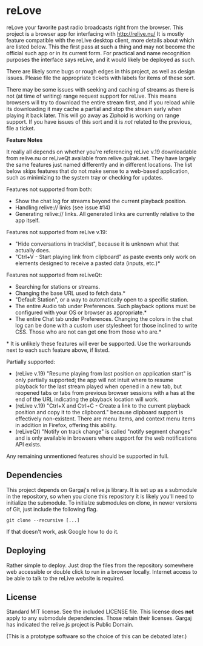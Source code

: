reLove
======

reLove your favorite past radio broadcasts right from the browser. This project is a browser app for interfacing with http://relive.nu/
It is mostly feature compatible with the reLive desktop client, more details about which are listed below. This the first pass at such a
thing and may not become the official such app or in its current form. For practical and name recognition purposes the interface says
reLive, and it would likely be deployed as such.

There are likely some bugs or rough edges in this project, as well as design issues. Please file the appropriate tickets with labels for
items of these sort.

There may be some issues with seeking and caching of streams as there is not (at time of writing) range request support for reLive. This
means browsers will try to download the entire stream first, and if you reload while its downloading it may cache a partial and stop the
stream early when playing it back later. This will go away as Ziphoid is working on range support. If you have issues of this sort and it
is _not_ related to the previous, file a ticket.

**Feature Notes**

It really all depends on whether you're referencing reLive v.19 downloadable from relive.nu or reLiveQt available from relive.gulrak.net.
They have largely the same features just named differently and in different locations. The list below skips features that do not make
sense to a web-based application, such as minimizing to the system tray or checking for updates.

Features not supported from both:

* Show the chat log for streams beyond the current playback position.
* Handling relive:// links (see issue #14)
* Generating relive:// links. All generated links are currently relative to the app itself.

Features not supported from reLive v.19:

* "Hide conversations in tracklist", because it is unknown what that actually does.
* "Ctrl+V - Start playing link from clipboard" as paste events only work on elements designed to receive a pasted data (inputs, etc.)*

Features not supported from reLiveQt:

* Searching for stations or streams.
* Changing the base URL used to fetch data.*
* "Default Station", or a way to automatically open to a specific station.
* The entire Audio tab under Preferences. Such playback options must be configured with your OS or browser as appropriate.*
* The entire Chat tab under Preferences. Changing the colors in the chat log can be done with a custom user stylesheet for those inclined
to write CSS. Those who are not can get one from those who are.*

\* It is unlikely these features will ever be supported. Use the workarounds next to each such feature above, if listed.

Partially supported:

* (reLive v.19) "Resume playing from last position on application start" is only partially supported; the app will not intuit where to
resume playback for the last stream played when opened in a new tab, but reopened tabs or tabs from previous browser sessions with a has
at the end of the URL indicating the playback location will work.
* (reLive v.19) "Ctrl+X and Ctrl+C - Create a link to the current playback position and copy it to the clipboard." because clipboard
support is effectively non-existent. There are menu items, and context menu items in addition in Firefox, offering this ability.
* (reLiveQt) "Notify on track change" is called "notify segment changes" and is only available in browsers where support for the web
notifications API exists.

Any remaining unmentioned features should be supported in full.

Dependencies
------------

This project depends on Gargaj's relive.js library. It is set up as a submodule in the repository, so when you clone this repository
it is likely you'll need to initialize the submodule. To initialze submodules on clone, in newer versions of Git, just include the
following flag.

    git clone --recursive [...]

If that doesn't work, ask Google how to do it.

Deploying
---------

Rather simple to deploy. Just drop the files from the repository somewhere web accessible or double click to run in a browser locally.
Internet access to be able to talk to the reLive website is required.

License
-------

Standard MIT license. See the included LICENSE file. This license does **not** apply to any submodule dependencies. Those retain their
licenses. Gargaj has indicated the relive.js project is Public Domain.

(This is a prototype software so the choice of this can be debated later.)
